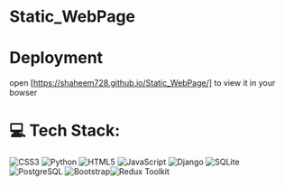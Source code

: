 # Static_WebPage
# Deployment
open [https://shaheem728.github.io/Static_WebPage/] to view it in your bowser
# 💻 Tech Stack:
![CSS3](https://img.shields.io/badge/css3-%231572B6.svg?style=for-the-badge&logo=css3&logoColor=white) ![Python](https://img.shields.io/badge/python-3670A0?style=for-the-badge&logo=python&logoColor=ffdd54)  ![HTML5](https://img.shields.io/badge/html5-%23E34F26.svg?style=for-the-badge&logo=html5&logoColor=white) ![JavaScript](https://img.shields.io/badge/javascript-%23323330.svg?style=for-the-badge&logo=javascript&logoColor=%23F7DF1E) ![Django](https://img.shields.io/badge/django-%23092E20.svg?style=for-the-badge&logo=django&logoColor=white)  ![SQLite](https://img.shields.io/badge/sqlite-%2307405e.svg?style=for-the-badge&logo=sqlite&logoColor=white) ![PostgreSQL](https://img.shields.io/badge/postgresql-%23336791.svg?style=for-the-badge&logo=postgresql&logoColor=white)
![Bootstrap](https://img.shields.io/badge/bootstrap-%23563d7c.svg?style=for-the-badge&logo=bootstrap&logoColor=white)![Redux Toolkit](https://img.shields.io/badge/redux%20toolkit-%23764abc.svg?style=for-the-badge&logo=redux&logoColor=white)




